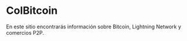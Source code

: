# ColBitcoin

En este sitio encontrarás información sobre Bitcoin, Lightning Network y comercios P2P.
